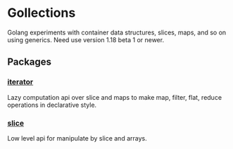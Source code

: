 # Gollections

Golang experiments with container data structures, slices, maps, and so on using generics.
Need use version 1.18 beta 1 or newer.

## Packages

### [iterator](./iterator/)
Lazy computation api over slice and maps to make map, filter, flat, reduce operations in declarative style.

### [slice](./slice/)
Low level api for manipulate by slice and arrays.
